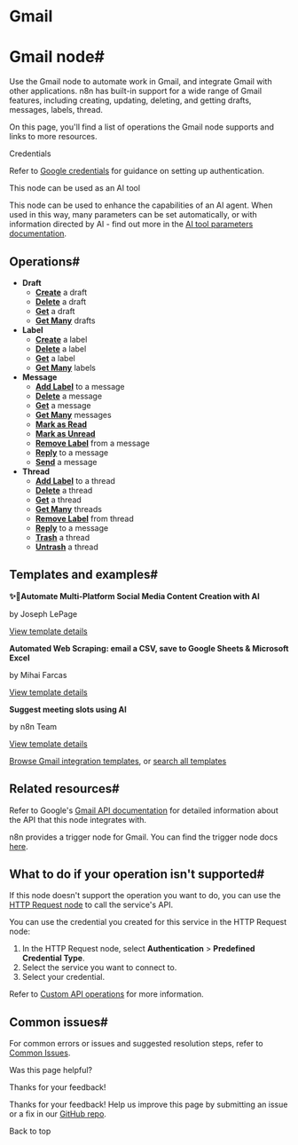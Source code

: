 # Gmail

[ ](https://github.com/n8n-io/n8n-docs/edit/main/docs/integrations/builtin/app-nodes/n8n-nodes-base.gmail/index.md "Edit this page")

# Gmail node#

Use the Gmail node to automate work in Gmail, and integrate Gmail with other applications. n8n has built-in support for a wide range of Gmail features, including creating, updating, deleting, and getting drafts, messages, labels, thread. 

On this page, you'll find a list of operations the Gmail node supports and links to more resources.

Credentials

Refer to [Google credentials](../../credentials/google/) for guidance on setting up authentication. 

This node can be used as an AI tool

This node can be used to enhance the capabilities of an AI agent. When used in this way, many parameters can be set automatically, or with information directed by AI - find out more in the [AI tool parameters documentation](../../../../advanced-ai/examples/using-the-fromai-function/).

## Operations#

  * **Draft**
    * [**Create**](draft-operations/#create-a-draft) a draft
    * [**Delete**](draft-operations/#delete-a-draft) a draft
    * [**Get**](draft-operations/#get-a-draft) a draft
    * [**Get Many**](draft-operations/#get-many-drafts) drafts
  * **Label**
    * [**Create**](label-operations/#create-a-label) a label
    * [**Delete**](label-operations/#delete-a-label) a label
    * [**Get**](label-operations/#get-a-label) a label
    * [**Get Many**](label-operations/#get-many-labels) labels
  * **Message**
    * [**Add Label**](message-operations/#add-label-to-a-message) to a message
    * [**Delete**](message-operations/#delete-a-message) a message
    * [**Get**](message-operations/#get-a-message) a message
    * [**Get Many**](message-operations/#get-many-messages) messages
    * [**Mark as Read**](message-operations/#mark-as-read)
    * [**Mark as Unread**](message-operations/#mark-as-unread)
    * [**Remove Label**](message-operations/#remove-label-from-a-message) from a message
    * [**Reply**](message-operations/#reply-to-a-message) to a message
    * [**Send**](message-operations/#send-a-message) a message
  * **Thread**
    * [**Add Label**](thread-operations/#add-label-to-a-thread) to a thread
    * [**Delete**](thread-operations/#delete-a-thread) a thread
    * [**Get**](thread-operations/#get-a-thread) a thread
    * [**Get Many**](thread-operations/#get-many-threads) threads
    * [**Remove Label**](thread-operations/#remove-label-from-a-thread) from thread
    * [**Reply**](thread-operations/#reply-to-a-message) to a message
    * [**Trash**](thread-operations/#trash-a-thread) a thread
    * [**Untrash**](thread-operations/#untrash-a-thread) a thread



## Templates and examples#

**✨🤖Automate Multi-Platform Social Media Content Creation with AI**

by Joseph LePage

[View template details](https://n8n.io/workflows/3066-automate-multi-platform-social-media-content-creation-with-ai/)

**Automated Web Scraping: email a CSV, save to Google Sheets & Microsoft Excel**

by Mihai Farcas

[View template details](https://n8n.io/workflows/2275-automated-web-scraping-email-a-csv-save-to-google-sheets-and-microsoft-excel/)

**Suggest meeting slots using AI**

by n8n Team

[View template details](https://n8n.io/workflows/1953-suggest-meeting-slots-using-ai/)

[Browse Gmail integration templates](https://n8n.io/integrations/gmail/), or [search all templates](https://n8n.io/workflows/)

## Related resources#

Refer to Google's [Gmail API documentation](https://developers.google.com/gmail/api) for detailed information about the API that this node integrates with.

n8n provides a trigger node for Gmail. You can find the trigger node docs [here](../../trigger-nodes/n8n-nodes-base.gmailtrigger/).

## What to do if your operation isn't supported#

If this node doesn't support the operation you want to do, you can use the [HTTP Request node](../../core-nodes/n8n-nodes-base.httprequest/) to call the service's API.

You can use the credential you created for this service in the HTTP Request node: 

  1. In the HTTP Request node, select **Authentication** > **Predefined Credential Type**.
  2. Select the service you want to connect to.
  3. Select your credential.



Refer to [Custom API operations](../../../custom-operations/) for more information.

## Common issues#

For common errors or issues and suggested resolution steps, refer to [Common Issues](common-issues/).

Was this page helpful? 

Thanks for your feedback! 

Thanks for your feedback! Help us improve this page by submitting an issue or a fix in our [GitHub repo](https://github.com/n8n-io/n8n-docs). 

Back to top 
